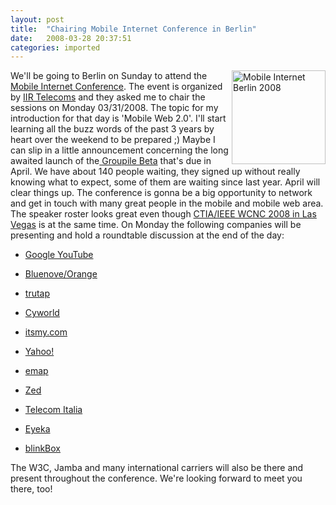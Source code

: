 ```yaml
---
layout: post
title:  "Chairing Mobile Internet Conference in Berlin"
date:   2008-03-28 20:37:51
categories: imported
---
```

[<img src="http://www.pavingways.com/wp-content/uploads/mobile_internet_berlin.jpg" alt="Mobile Internet Berlin 2008" style="float: right; width: 150px; margin-left: 5px" />][1]We'll be going to Berlin on Sunday to attend the [Mobile Internet Conference][1]. The event is organized by [IIR Telecoms][2] and they asked me to chair the sessions on Monday 03/31/2008. The topic for my introduction for that day is 'Mobile Web 2.0'. I'll start learning all the buzz words of the past 3 years by heart over the weekend to be prepared ;) Maybe I can slip in a little announcement concerning the long awaited launch of the[ Groupile Beta][3] that's due in April. We have about 140 people waiting, they signed up without really knowing what to expect, some of them are waiting since last year. April will clear things up. The conference is gonna be a big opportunity to network and get in touch with many great people in the mobile and mobile web area. The speaker roster looks great even though [CTIA/IEEE WCNC 2008 in Las Vegas][4] is at the same time. On Monday the following companies will be presenting and hold a roundtable discussion at the end of the day: 

*   [Google YouTube][5]

*   [Bluenove/Orange][6]

*   [trutap][7]

*   [Cyworld][8]

*   [itsmy.com][9]

*   [Yahoo!][10]

*   [emap][11]

*   [Zed][12]

*   [Telecom Italia][13]

*   [Eyeka][14]

*   [blinkBox][15]

 The W3C, Jamba and many international carriers will also be there and present throughout the conference. We're looking forward to meet you there, too!

[1]: http://www.iir-events.com/IIR-conf/Telecoms/EventView.aspx?EventID=1366
[2]: http://www.iir-events.com
[3]: http://groupile.com/
[4]: http://www.ctiawireless.com/events/event_details.cfm?calID=670
[5]: http://www.youtube.com
[6]: http://www.bluenove.fr/
[7]: http://trutap.com/
[8]: http://us.cyworld.com/
[9]: http://www.itsmy.com/itsmy/
[10]: http://www.yahoo.com
[11]: http://www.emap.com
[12]: http://www.zed.com
[13]: http://www.telecomitalia.com
[14]: http://www.eyeka.com/
[15]: http://www.blinkbox.com/